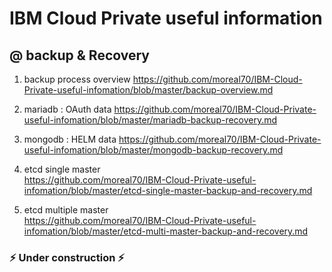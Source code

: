 # IBM Cloud Private useful information

## @ backup & Recovery
1. backup process overview    https://github.com/moreal70/IBM-Cloud-Private-useful-infomation/blob/master/backup-overview.md

2. mariadb : OAuth data
https://github.com/moreal70/IBM-Cloud-Private-useful-infomation/blob/master/mariadb-backup-recovery.md

3. mongodb : HELM data
https://github.com/moreal70/IBM-Cloud-Private-useful-infomation/blob/master/mongodb-backup-recovery.md

4. etcd single master  
https://github.com/moreal70/IBM-Cloud-Private-useful-infomation/blob/master/etcd-single-master-backup-and-recovery.md

5. etcd multiple master  
https://github.com/moreal70/IBM-Cloud-Private-useful-infomation/blob/master/etcd-multi-master-backup-and-recovery.md



### :zap: Under construction :zap:
